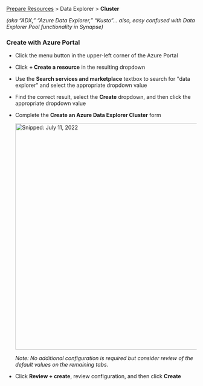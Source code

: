 [Prepare Resources](PrepareResources.md) > Data Explorer > **Cluster**

_(aka “ADX,” “Azure Data Explorer,” “Kusto”... also, easy confused with Data Explorer Pool functionality in Synapse)_

### Create with Azure Portal

* Click the menu button in the upper-left corner of the Azure Portal
* Click **+ Create a resource** in the resulting dropdown
* Use the **Search services and marketplace** textbox to search for "data explorer" and select the appropriate dropdown value
* Find the correct result, select the **Create** dropdown, and then click the appropriate dropdown value
* Complete the **Create an Azure Data Explorer Cluster** form

  <img src="https://user-images.githubusercontent.com/44923999/178290844-95e498e4-f8a4-4b89-8fcf-eb9f035c312c.png" width="600" title="Snipped: July 11, 2022" />

  _Note: No additional configuration is required but consider review of the default values on the remaining tabs._

* Click **Review + create**, review configuration, and then click **Create**

